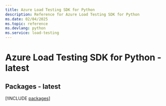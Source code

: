 ```yaml
---
title: Azure Load Testing SDK for Python
description: Reference for Azure Load Testing SDK for Python
ms.date: 02/04/2025
ms.topic: reference
ms.devlang: python
ms.service: load-testing
---
```

# Azure Load Testing SDK for Python - latest

## Packages - latest
[!INCLUDE [packages](load-testing-index.md)]